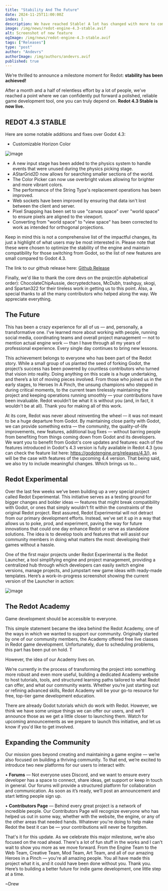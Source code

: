 ```yaml
---
title: "Stability And The Future"
date: 2024-11-25T11:00:00Z
index: 1
description: We have reached Stable! A lot has changed with more to come.
image: /img/news/redot-engine-4.3-stable.avif
alt: Screenshot of new feature
ogImage: /img/news/redot-engine-4.3-stable.avif
tags: ["Releases"]
type: "post"
author: "Andevrs"
authorImage: /img/authors/andevrs.avif
published: true
--- 
```


We’re thrilled to announce a milestone moment for Redot: **stability has been achieved!** 

After a month and a half of relentless effort by a lot of people, we’ve reached a point where we can confidently put forward a polished, reliable game development tool, one you can truly depend on. **Redot 4.3 Stable is now live.** 

## REDOT 4.3 STABLE

Here are some notable additions and fixes over Godot 4.3:

- Customizable Horizon Color

![image](/img/news/horizon-color.avif)

- A new input stage has been added to the physics system to handle events that were unused during the physics picking stage.
- AStarGrid2D now allows for searching smaller sections of the world.
- The Color Picker can now use overbright values allowing for brighter and more vibrant colors.
- The performance of the String Type's replacement operations has been improved.
- Web sockets have been improved by ensuring that data isn't lost between the client and server.
- Pixel Snapping has been set to use "canvas space" over "world space" to ensure pixels are aligned to the viewport.
- Converting from "world space" to "view space" has been corrected to work as intended for orthogonal projections.


Keep in mind this is not a comprehensive list of the impactful changes, its just a highlight of what users may be most interested in. Please note that these were chosen to optimize the stability of the engine and maintain compatibility for those switching from Godot, so the list of new features are small compared to Godot 4.3. 

The link to our github release here: [Github Release](https://github.com/Redot-Engine/redot-engine/releases/tag/redot-4.3-stable)

Finally, we'd like to thank the core devs on the project(in alphabetical order): ChocolateChipAussie, decryptedchaos, McDubh, trashguy, skogi, and Spartan322 for their tireless work in getting us to this point. Also, a special thanks to all the many contributors who helped along the way. We appreciate everything.

## The Future


This has been a crazy experience for all of us — and, personally, a transformative one. I've learned more about working with people, running social media, coordinating teams and overall project management — not to mention actual engine work — than I have through all my years of professional experience. Every single day continues to bring new 
lessons.

This achievement belongs to everyone who has been part of the Redot story. While a small group of us planted the seed of forking Godot, the project’s success has been powered by countless contributors who turned that vision into reality. Doing anything on this scale is a huge undertaking, and there’s a lot of moving pieces involved. From those who joined us in the early stages, to Heroes In A Pinch, the unsung champions who stepped in during critical moments, to the current team tirelessly maintaining the project and keeping operations running smoothly — your contributions have been invaluable. Redot wouldn’t be what it is without you (and, in fact, it wouldn't be at all). Thank you for making all of this work.

 At its core, Redot was never about reinventing the wheel — it was not meant to be a huge departure from Godot. By maintaining close parity with Godot, we can provide something extra — the community, the quality-of-life improvements, new features, additional bug fixes — without barring people from benefiting from things coming down from Godot and its developers. We want you to benefit from Godot's core updates and features: each of the features introduced in Godot's 4.3 version is fully available in Redot 4.3 (you can check the feature list here: https://godotengine.org/releases/4.3/), as will be the case with features of the upcoming 4.4 version. That being said, we also try to include meaningful changes. Which brings us to…

## Redot Experimental 

Over the last few weeks we’ve been building up a very special project called Redot Experimental. This initiative serves as a testing ground for bigger changes and bolder ideas — features that might break compatibility with Godot, or ones that simply wouldn’t fit within the constraints of the original Redot project. Rest assured, Redot Experimental will not detract from our primary development efforts. Instead, we've set it up in a way that allows us to poke, prod, and experiment, paving the way for future innovations that could one day enhance Redot or serve as standalone solutions. The idea is to develop tools and features that will assist our community members in doing what matters the most: developing their games without a hassle.

One of the first major projects under Redot Experimental is the Redot Launcher, a tool simplifying engine and project management, providing a centralized hub through which developers can easily switch engine versions, manage projects, and jumpstart new game ideas with ready-made templates. Here’s a work-in-progress screenshot showing the current version of the Launcher in action: 

![image](/img/news/projects-overview.avif)

## The Redot Academy 
Game development should be accessible to everyone.

This simple statement became the idea behind the Redot Academy, one of the ways in which we wanted to support our community. Originally started by one of our community members, the Academy offered free live classes in Redot game development. 
Unfortunately, due to scheduling problems, this part has been put on hold. T

However, the idea of our Academy lives on. 

We’re currently in the process of transforming the project into something more robust and even more useful, building a dedicated Academy website to host tutorials, tools, and structured learning paths tailored to what Redot can offer, and what our community wants. Whether you’re just starting out or refining advanced skills, Redot Academy will be your go-to resource for free, top-tier game development education. 

There are already Godot tutorials which do work with Redot. However, we think we have some unique things we can offer our users, and we’ll announce those as we get a little closer to launching them. Watch for upcoming announcements as we prepare to launch this initiative, and let us know if you'd like to get involved.
       
## Expanding the Community 
Our mission goes beyond creating and maintaining a game engine — we’re also focused on building a thriving community. To that end, we’re excited to introduce two new platforms for our users to interact with: 

• **Forums** — Not everyone uses Discord, and we want to ensure every developer has a space to connect, share ideas, get support or keep in touch in general. Our forums will provide a structured platform for collaboration and communication. As soon as it’s ready, we’ll post an announcement and start letting people sign up.

• **Contributors Page** — Behind every great project is a network of incredible people. Our Contributors Page will recognize everyone who has helped us out in some way, whether with the website, the engine, or any of the other areas that needed hands. Whatever you're doing to help make Redot the best it can be — your contributions will never be forgotten.

That's it for this update. As we celebrate this major milestone, we’re also focused on the road ahead. There's a lot of fun stuff in the works and I can't wait to show you more as we move forward. From the Engine Team to the Web Team, Creative Team, Mod Team, Art Team, and all of our amazing Heroes in a Pinch — you're all amazing people. You all have made this project what it is, and it could have been done without you. Thank you. Here’s to building a better future for indie game development, one little step at a time. 

~Drew

